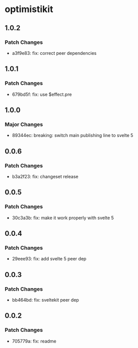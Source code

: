 # optimistikit

## 1.0.2

### Patch Changes

-   a3f9e83: fix: correct peer dependencies

## 1.0.1

### Patch Changes

-   679bd5f: fix: use $effect.pre

## 1.0.0

### Major Changes

-   89344ec: breaking: switch main publishing line to svelte 5

## 0.0.6

### Patch Changes

-   b3a2f23: fix: changeset release

## 0.0.5

### Patch Changes

-   30c3a3b: fix: make it work properly with svelte 5

## 0.0.4

### Patch Changes

-   29eee93: fix: add svelte 5 peer dep

## 0.0.3

### Patch Changes

-   bb464bd: fix: sveltekit peer dep

## 0.0.2

### Patch Changes

-   705779a: fix: readme
